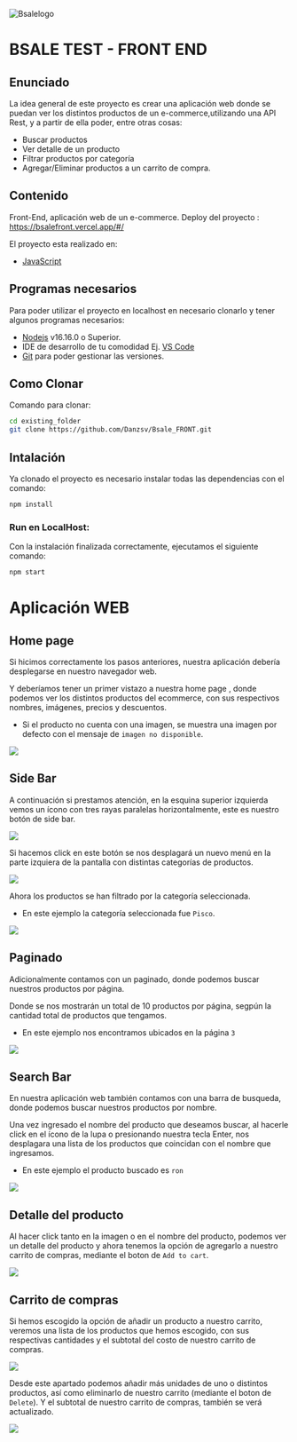 ![Bsalelogo](https://res.cloudinary.com/programandoandopf/image/upload/v1665882913/PF/download_lxqv6a.png)

# BSALE TEST - FRONT END

## Enunciado

La idea general de este proyecto es crear una aplicación web donde se puedan ver los distintos productos de un e-commerce,utilizando una API Rest, y a partir de ella poder, entre otras cosas:

- Buscar productos
- Ver detalle de un producto
- Filtrar productos por categoría
- Agregar/Eliminar productos a un carrito de compra.

## Contenido

Front-End, aplicación web de un e-commerce.
Deploy del proyecto : https://bsalefront.vercel.app/#/

El proyecto esta realizado en:

- [JavaScript](https://developer.mozilla.org/es/docs/Web/JavaScript)

## Programas necesarios

Para poder utilizar el proyecto en localhost en necesario clonarlo y tener algunos programas necesarios:

- [Nodejs](https://nodejs.org/es/download/) v16.16.0 o Superior.
- IDE de desarrollo de tu comodidad Ej. [VS Code](https://code.visualstudio.com/download)
- [Git](https://git-scm.com/downloads) para poder gestionar las versiones.

## Como Clonar

Comando para clonar:

```bash
cd existing_folder
git clone https://github.com/Danzsv/Bsale_FRONT.git
```

## Intalación

Ya clonado el proyecto es necesario instalar todas las dependencias con el comando:

```bash
npm install
```

### Run en LocalHost:

Con la instalación finalizada correctamente, ejecutamos el siguiente comando:

```bash
npm start
```

# Aplicación WEB

## Home page

Si hicimos correctamente los pasos anteriores, nuestra aplicación debería desplegarse en nuestro navegador web.

Y deberíamos tener un primer vistazo a nuestra home page , donde podemos ver los distintos productos del ecommerce, con sus respectivos nombres, imágenes, precios y descuentos.

- Si el producto no cuenta con una imagen, se muestra una imagen por defecto con el mensaje de `imagen no disponible`.

![](https://res.cloudinary.com/programandoandopf/image/upload/v1665970066/Bsale%20Test/home_paginado_bvuahp.png)

## Side Bar

A continuación si prestamos atención, en la esquina superior izquierda vemos un ícono con tres rayas paralelas horizontalmente, este es nuestro botón de side bar.

![](https://res.cloudinary.com/programandoandopf/image/upload/v1665970066/Bsale%20Test/home_paginado_bvuahp.png)

Si hacemos click en este botón se nos desplagará un nuevo menú en la parte izquiera de la pantalla con distintas categorías de productos.

![](https://res.cloudinary.com/programandoandopf/image/upload/v1665970248/Bsale%20Test/sidebar_paginado_znmnxj.png)

Ahora los productos se han filtrado por la categoría seleccionada.

- En este ejemplo la categoría seleccionada fue `Pisco`.

![](https://res.cloudinary.com/programandoandopf/image/upload/v1665908641/PF/sibe_bar_example_z8oggx.png)

## Paginado

Adicionalmente contamos con un paginado, donde podemos buscar nuestros productos por página.

Donde se nos mostrarán un total de 10 productos por página, segpún la cantidad total de productos que tengamos.

- En este ejemplo nos encontramos ubicados en la página `3`

![](https://res.cloudinary.com/programandoandopf/image/upload/v1665969935/PF/home_paginado_mggkeq.png)

## Search Bar

En nuestra aplicación web también contamos con una barra de busqueda, donde podemos buscar nuestros productos por nombre.

Una vez ingresado el nombre del producto que deseamos buscar, al hacerle click en el ícono de la lupa o presionando nuestra tecla Enter, nos desplagara una lista de los productos que coincidan con el nombre que ingresamos.

- En este ejemplo el producto buscado es `ron`

![](https://res.cloudinary.com/programandoandopf/image/upload/v1665909349/PF/search_bar_yyhm20.png)

## Detalle del producto

Al hacer click tanto en la imagen o en el nombre del producto, podemos ver un detalle del producto y ahora tenemos la opción de agregarlo a nuestro carrito de compras, mediante el boton de `Add to cart`.

![](https://res.cloudinary.com/programandoandopf/image/upload/v1665909789/PF/detail_product_wx4pv3.png)

## Carrito de compras

Si hemos escogido la opción de añadir un producto a nuestro carrito, veremos una lista de los productos que hemos escogido, con sus respectivas cantidades y el subtotal del costo de nuestro carrito de compras.

![](https://res.cloudinary.com/programandoandopf/image/upload/v1665910016/PF/shopping_cart_yhqpmo.png)

Desde este apartado podemos añadir más unidades de uno o distintos productos, así como eliminarlo de nuestro carrito (mediante el boton de `Delete`). Y el subtotal de nuestro carrito de compras, también se verá actualizado.

![](https://res.cloudinary.com/programandoandopf/image/upload/v1665910357/PF/update_shopping_cart_tdcqpd.png)
